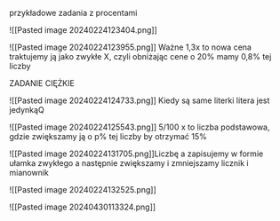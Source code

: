 przykładowe zadania  z procentami

![[Pasted image 20240224123404.png]]


![[Pasted image 20240224123955.png]]
Ważne 1,3x to nowa cena traktujemy ją jako zwykłe X, czyli obniżając cene o 20% mamy 0,8%  tej liczby

ZADANIE CIĘŻKIE

![[Pasted image 20240224124733.png]]
Kiedy są same literki litera jest jedynkąQ

![[Pasted image 20240224125543.png]]
 5/100 x to liczba podstawowa, gdzie zwiększamy ją o p% tej liczby by otrzymać 15%

![[Pasted image 20240224131705.png]]Liczbę a zapisujemy w formie ułamka zwykłego a następnie zwiększamy i zmniejszamy licznik i mianownik

![[Pasted image 20240224132525.png]]



![[Pasted image 20240430113324.png]]